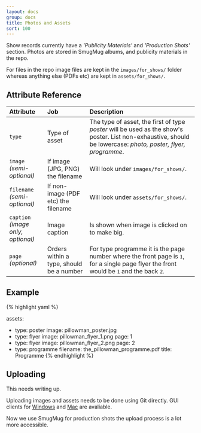 ```yaml
---
layout: docs
group: docs
title: Photos and Assets
sort: 100
---
```


Show records currently have a *'Publicity Materials'* and *'Production Shots'* section. Photos are stored in SmugMug albums, and publicity materials in the repo.

For files in the repo image files are kept in the `images/for_shows/` folder whereas anything else (PDFs etc) are kept in `assets/for_shows/`.


## <i class="fa fa-tags"></i> Attribute Reference

| Attribute | Job | Description |
|:-|:-|:-|
| `type` | Type of asset | The type of asset, the first of type *poster* will be used as the show's poster. List non-exhaustive, should be lowercase: *photo, poster, flyer, programme*. |
| `image`<br />*(semi-optional)*| If image (JPG, PNG) the filename | Will look under `images/for_shows/`. |
| `filename`<br />*(semi-optional)* | If non-image (PDF etc) the filename | Will look under `assets/for_shows/`. |
| `caption`<br />*(image only, optional)* | Image caption | Is shown when image is clicked on to make big. |
| `page`<br />*(optional)* | Orders within a type, should be a number | For type programme it is the page number where the front page is `1`, for a single page flyer the front would be `1` and the back `2`. |

## <i class="octicon octicon-code"></i> Example

{% highlight yaml %}

assets:
  - type: poster
    image: pillowman_poster.jpg
  - type: flyer
    image: pillowman_flyer_1.png
    page: 1
  - type: flyer
    image: pillowman_flyer_2.png
    page: 2
  - type: programme
    filename: the_pillowman_programme.pdf
    title: Programme
{% endhighlight %}

## <i class="fa fa-upload"></i> Uploading

<div class="box-warning">This needs writing up.</div>

Uploading images and assets needs to be done using Git directly. GUI clients for [Windows](https://windows.github.com/) and [Mac](https://mac.github.com/) are avaliable.

Now we use SmugMug for production shots the upload process is a lot more accessible.